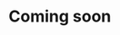 # Coming soon

<!--
# 도커 환경에 에이전트 설치하기

**데이터세이커 몽고 에이전트**를 도커 환경에 설치하는 방법을 설명합니다.

1. **데이터세이커**가 사용할 로컬 디렉터리 생성.

   ```shell
    mkdir -p /var/datasaker
    chmod 777 /var/datasaker/ 
   ```

2. 수집하고자 하는 몽고DB 서버의 호스트, 포트 주소를 설정한다.

   ```shell
    export DSK_MONGO_URI=mongodb://<user>:<password>@<host>:<port>
   ```

   예를 들어, localhost 27017 포트에 서비스중인 몽고DB를 수집하기 위해서는 다음과 같이 설정합니다.

   ```shell
    export DSK_MONGO_URI=mongodb://localhost:27017
   ```

3. 도커 명령어를 서버에 입력.

   ```shell
    docker run -d --name saker-mongo-agent\
    -v /var/datasaker/:/var/datasaker/\
    -e DSK_GLOBAL_APIKEY=${VAR_GLOBAL_APIKEY}\
    -e DSK_GLOBAL_GATEWAY_URL=${VAR_GLOBAL_GATEWAY_URL}\
    -e DSK_GLOBAL_AGENTMANAGER_URL=${VAR_GLOBAL_AGENTMANAGER_URL}\
    --restart=always\
    nexus2.exem-oss.org/saas/dsk-mongo-agent\
    --mongodb.uri=${DSK_MONGO_URI}\
    --collect-all\
    --compatible-mode
   ```
-->